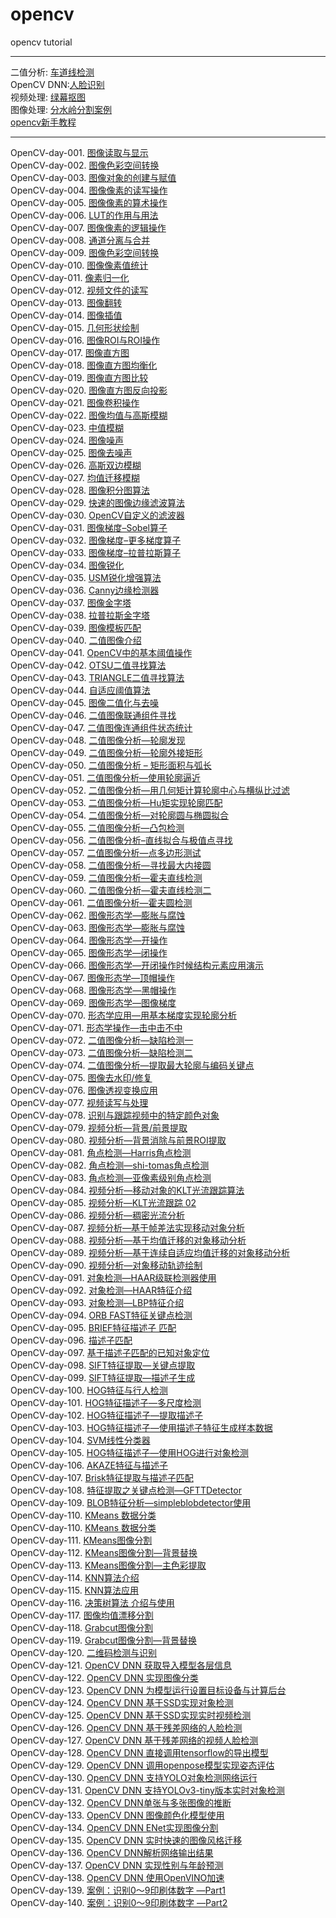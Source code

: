 # opencv
opencv tutorial

---

二值分析: [车道线检测](https://t.zsxq.com/nMFqNj6 )<br>
OpenCV DNN:[人脸识别](https://t.zsxq.com/uZB2BqZ )<br>
视频处理: [绿幕抠图](https://t.zsxq.com/zbMRZRv )<br>
图像处理: [分水岭分割案例](https://t.zsxq.com/rNVznAU )<br>
[opencv新手教程](https://github.com/gloomyfish1998/opencv_tutorial )<br>

---

OpenCV-day-001. [图像读取与显示](https://t.zsxq.com/auvvV3f )<br>
OpenCV-day-002. [图像色彩空间转换](https://t.zsxq.com/rrvNnI2 )<br>
OpenCV-day-003. [图像对象的创建与赋值](https://t.zsxq.com/YjM3BUV )<br>
OpenCV-day-004. [图像像素的读写操作](https://t.zsxq.com/Ybyb2bU )<br>
OpenCV-day-005. [图像像素的算术操作](https://t.zsxq.com/u3Jam6y )<br>
OpenCV-day-006. [LUT的作用与用法](https://t.zsxq.com/7yBEaIe )<br>
OpenCV-day-007. [图像像素的逻辑操作](https://t.zsxq.com/ZbYnmMJ )<br>
OpenCV-day-008. [通道分离与合并](https://t.zsxq.com/qZfQzf2 )<br>
OpenCV-day-009. [图像色彩空间转换](https://t.zsxq.com/M3zVbaQ )<br>
OpenCV-day-010. [图像像素值统计](https://t.zsxq.com/2vJYzRv )<br>
OpenCV-day-011. [像素归一化](https://t.zsxq.com/UZnUrfm )<br>
OpenCV-day-012. [视频文件的读写](https://t.zsxq.com/NBYzNJq )<br>
OpenCV-day-013. [图像翻转](https://t.zsxq.com/BQ7EmUj )<br>
OpenCV-day-014. [图像插值](https://t.zsxq.com/ZzfIEur )<br>
OpenCV-day-015. [几何形状绘制](https://t.zsxq.com/FQnMjam )<br>
OpenCV-day-016. [图像ROI与ROI操作](https://t.zsxq.com/zJuvVzJ )<br>
OpenCV-day-017. [图像直方图](https://t.zsxq.com/nqR3Rvn )<br>
OpenCV-day-018. [图像直方图均衡化](https://t.zsxq.com/nUr3BaI )<br>
OpenCV-day-019. [图像直方图比较](https://t.zsxq.com/Vz3nEYJ )<br>
OpenCV-day-020. [图像直方图反向投影](https://t.zsxq.com/v7MjEiu )<br>
OpenCV-day-021. [图像卷积操作](https://t.zsxq.com/IAyRvB2 )<br>
OpenCV-day-022. [图像均值与高斯模糊](https://t.zsxq.com/BURFM7Y )<br>
OpenCV-day-023. [中值模糊](https://t.zsxq.com/y3z33vN )<br>
OpenCV-day-024. [图像噪声](https://t.zsxq.com/6EQRjmq )<br>
OpenCV-day-025. [图像去噪声](https://t.zsxq.com/2FEqRzN )<br>
OpenCV-day-026. [高斯双边模糊](https://t.zsxq.com/iUVb2RZ )<br>
OpenCV-day-027. [均值迁移模糊](https://t.zsxq.com/Nf2RNrZ )<br>
OpenCV-day-028. [图像积分图算法](https://t.zsxq.com/AiEe2ZV )<br>
OpenCV-day-029. [快速的图像边缘滤波算法](https://t.zsxq.com/f2NfUnA )<br>
OpenCV-day-030. [OpenCV自定义的滤波器](https://t.zsxq.com/3J2BAYr )<br>
OpenCV-day-031. [图像梯度–Sobel算子](https://t.zsxq.com/YZZRjQ3 )<br>
OpenCV-day-032. [图像梯度–更多梯度算子](https://t.zsxq.com/amYRBQz )<br>
OpenCV-day-033. [图像梯度–拉普拉斯算子](https://t.zsxq.com/BYBEAQb )<br>
OpenCV-day-034. [图像锐化](https://t.zsxq.com/jiaM7eA )<br>
OpenCV-day-035. [USM锐化增强算法](https://t.zsxq.com/7UNvJyB )<br>
OpenCV-day-036. [Canny边缘检测器](https://t.zsxq.com/RRr7mMB )<br>
OpenCV-day-037. [图像金字塔](https://t.zsxq.com/N7iiMRf )<br>
OpenCV-day-038. [拉普拉斯金字塔](https://t.zsxq.com/fUrzZfq )<br>
OpenCV-day-039. [图像模板匹配](https://t.zsxq.com/2fEIMrJ )<br>
OpenCV-day-040. [二值图像介绍](https://t.zsxq.com/RR33VBe )<br>
OpenCV-day-041. [OpenCV中的基本阈值操作](https://t.zsxq.com/R3jiAey )<br>
OpenCV-day-042. [OTSU二值寻找算法](https://t.zsxq.com/Q3bMJIu )<br>
OpenCV-day-043. [TRIANGLE二值寻找算法](https://t.zsxq.com/u7QFAM7 )<br>
OpenCV-day-044. [自适应阈值算法](https://t.zsxq.com/i6IQfey )<br>
OpenCV-day-045. [图像二值化与去噪](https://t.zsxq.com/7UZRVrb )<br>
OpenCV-day-046. [二值图像联通组件寻找](https://t.zsxq.com/UVbEYrZ )<br>
OpenCV-day-047. [二值图像连通组件状态统计](https://t.zsxq.com/mam2jiI )<br>
OpenCV-day-048. [二值图像分析—轮廓发现](https://t.zsxq.com/ybEYVFU )<br>
OpenCV-day-049. [二值图像分析—轮廓外接矩形](https://t.zsxq.com/7UJyJqV )<br>
OpenCV-day-050. [二值图像分析 – 矩形面积与弧长](https://t.zsxq.com/2N7AujY )<br>
OpenCV-day-051. [二值图像分析—使用轮廓逼近](https://t.zsxq.com/3biQZ33 )<br>
OpenCV-day-052. [二值图像分析—用几何矩计算轮廓中心与横纵比过滤](https://t.zsxq.com/B2BAqji )<br>
OpenCV-day-053. [二值图像分析—Hu矩实现轮廓匹配](https://t.zsxq.com/UbIyrbA )<br>
OpenCV-day-054. [二值图像分析—对轮廓圆与椭圆拟合](https://t.zsxq.com/eujYbuN )<br>
OpenCV-day-055. [二值图像分析—凸包检测](https://t.zsxq.com/7aIyjQJ )<br>
OpenCV-day-056. [二值图像分析–直线拟合与极值点寻找](https://t.zsxq.com/AMvjMrB )<br>
OpenCV-day-057. [二值图像分析—点多边形测试](https://t.zsxq.com/J2jAee6 )<br>
OpenCV-day-058. [二值图像分析—寻找最大内接圆](https://t.zsxq.com/Vz3rzbE )<br>
OpenCV-day-059. [二值图像分析—霍夫直线检测](https://t.zsxq.com/6Yv3NFq )<br>
OpenCV-day-060. [二值图像分析—霍夫直线检测二](https://t.zsxq.com/ei6IMf6 )<br>
OpenCV-day-061. [二值图像分析—霍夫圆检测](https://t.zsxq.com/YRnyznE )<br>
OpenCV-day-062. [图像形态学—膨胀与腐蚀](https://t.zsxq.com/Jeyvjqn )<br>
OpenCV-day-063. [图像形态学—膨胀与腐蚀](https://t.zsxq.com/BMz3vfu )<br>
OpenCV-day-064. [图像形态学—开操作](https://t.zsxq.com/aeqZFUb )<br>
OpenCV-day-065. [图像形态学—闭操作](https://t.zsxq.com/3b6qJQZ )<br>
OpenCV-day-066. [图像形态学—开闭操作时候结构元素应用演示](https://t.zsxq.com/EQzFqB2 )<br>
OpenCV-day-067. [图像形态学—顶帽操作](https://t.zsxq.com/URj27ae )<br>
OpenCV-day-068. [图像形态学—黑帽操作](https://t.zsxq.com/6uZ376M )<br>
OpenCV-day-069. [图像形态学—图像梯度](https://t.zsxq.com/3rJQbmA )<br>
OpenCV-day-070. [形态学应用—用基本梯度实现轮廓分析](https://t.zsxq.com/Uvr3rBy )<br>
OpenCV-day-071. [形态学操作—击中击不中](https://t.zsxq.com/vniEQ33 )<br>
OpenCV-day-072. [二值图像分析—缺陷检测一](https://t.zsxq.com/yNN76YJ )<br>
OpenCV-day-073. [二值图像分析—缺陷检测二](https://t.zsxq.com/eIMbmY3 )<br>
OpenCV-day-074. [二值图像分析—提取最大轮廓与编码关键点](https://t.zsxq.com/yf6u33B )<br>
OpenCV-day-075. [图像去水印/修复]( https://t.zsxq.com/EIUBIaA )<br>
OpenCV-day-076. [图像透视变换应用](https://t.zsxq.com/QnyfmQR )<br>
OpenCV-day-077. [视频读写与处理](https://t.zsxq.com/YrfUJ2r )<br>
OpenCV-day-078. [识别与跟踪视频中的特定颜色对象](https://t.zsxq.com/AQ7UBie )<br>
OpenCV-day-079. [视频分析—背景/前景提取](https://t.zsxq.com/baQbIa6 )<br>
OpenCV-day-080. [视频分析—背景消除与前景ROI提取](https://t.zsxq.com/UfeAUNf )<br>
OpenCV-day-081. [角点检测—Harris角点检测](https://t.zsxq.com/Z3jiYJa )<br>
OpenCV-day-082. [角点检测—shi-tomas角点检测](https://t.zsxq.com/buVJAUV )<br>
OpenCV-day-083. [角点检测—亚像素级别角点检测](https://t.zsxq.com/bAmi2Ba )<br>
OpenCV-day-084. [视频分析—移动对象的KLT光流跟踪算法](https://t.zsxq.com/eeybEem )<br>
OpenCV-day-085. [视频分析—KLT光流跟踪 02](https://t.zsxq.com/EqrJ2bU )<br>
OpenCV-day-086. [视频分析—稠密光流分析](https://t.zsxq.com/nMjIQzn )<br>
OpenCV-day-087. [视频分析—基于帧差法实现移动对象分析](https://t.zsxq.com/rRZNRzV )<br>
OpenCV-day-088. [视频分析—基于均值迁移的对象移动分析](https://t.zsxq.com/bmM7ea6 )<br>
OpenCV-day-089. [视频分析—基于连续自适应均值迁移的对象移动分析](https://t.zsxq.com/IaEUnYF )<br>
OpenCV-day-090. [视频分析—对象移动轨迹绘制](https://t.zsxq.com/RjYRFQV )<br>
OpenCV-day-091. [对象检测—HAAR级联检测器使用](https://t.zsxq.com/RBMVvbA )<br>
OpenCV-day-092. [对象检测—HAAR特征介绍](https://t.zsxq.com/b2fAIuV )<br>
OpenCV-day-093. [对象检测—LBP特征介绍](https://t.zsxq.com/amIMnuz )<br>
OpenCV-day-094. [ORB FAST特征关键点检测](https://t.zsxq.com/aQByrZB )<br>
OpenCV-day-095. [BRIEF特征描述子 匹配](https://t.zsxq.com/nIEmQB6 )<br>
OpenCV-day-096. [描述子匹配](https://t.zsxq.com/vRFi6Ie )<br>
OpenCV-day-097. [基于描述子匹配的已知对象定位](https://t.zsxq.com/mq7aQfy )<br>
OpenCV-day-098. [SIFT特征提取—关键点提取](https://t.zsxq.com/VRrN7AM )<br>
OpenCV-day-099. [SIFT特征提取—描述子生成](https://t.zsxq.com/6MJYN7A )<br>
OpenCV-day-100. [HOG特征与行人检测](https://t.zsxq.com/jm6MJQV )<br>
OpenCV-day-101. [HOG特征描述子—多尺度检测](https://t.zsxq.com/UNZvZ7i )<br>
OpenCV-day-102. [HOG特征描述子—提取描述子](https://t.zsxq.com/6qzvJAU )<br>
OpenCV-day-103. [HOG特征描述子—使用描述子特征生成样本数据](https://t.zsxq.com/JAAqBYv )<br>
OpenCV-day-104. [SVM线性分类器](https://t.zsxq.com/AyZNZN7 )<br>
OpenCV-day-105. [HOG特征描述子—使用HOG进行对象检测](https://t.zsxq.com/NJyZvB2 )<br>
OpenCV-day-106. [AKAZE特征与描述子](https://t.zsxq.com/ZVznUV3 )<br>
OpenCV-day-107. [Brisk特征提取与描述子匹配](https://t.zsxq.com/EAyNBIy )<br>
OpenCV-day-108. [特征提取之关键点检测—GFTTDetector](https://t.zsxq.com/UBQBIQj )<br>
OpenCV-day-109. [BLOB特征分析—simpleblobdetector使用](https://t.zsxq.com/VFM3vZ3 )<br>
OpenCV-day-110. [KMeans 数据分类](https://t.zsxq.com/vnU7eIA )<br>
OpenCV-day-110. [KMeans 数据分类](https://t.zsxq.com/vnU7eIA )<br>
OpenCV-day-111. [KMeans图像分割](https://t.zsxq.com/YjMrN7m )<br>
OpenCV-day-112. [KMeans图像分割—背景替换](https://t.zsxq.com/UF23v7y )<br>
OpenCV-day-113. [KMeans图像分割—主色彩提取](https://t.zsxq.com/Fi6aA2B )<br>
OpenCV-day-114. [KNN算法介绍](https://t.zsxq.com/3R3jAI6 )<br>
OpenCV-day-115. [KNN算法应用](https://t.zsxq.com/6uJyfQb )<br>
OpenCV-day-116. [决策树算法 介绍与使用](https://t.zsxq.com/FqnQrz7 )<br>
OpenCV-day-117. [图像均值漂移分割](https://t.zsxq.com/IyjuRFa )<br>
OpenCV-day-118. [Grabcut图像分割](https://t.zsxq.com/Yj2jY3B )<br>
OpenCV-day-119. [Grabcut图像分割—背景替换](https://t.zsxq.com/IiuRbUN )<br>
OpenCV-day-120. [二维码检测与识别](https://t.zsxq.com/nqZR3JM )<br>
OpenCV-day-121. [OpenCV DNN 获取导入模型各层信息](https://t.zsxq.com/UrVjUZJ )<br>
OpenCV-day-122. [OpenCV DNN 实现图像分类](https://t.zsxq.com/VvV7EAu )<br>
OpenCV-day-123. [OpenCV DNN 为模型运行设置目标设备与计算后台](https://t.zsxq.com/Fqjm6Eq )<br>
OpenCV-day-124. [OpenCV DNN 基于SSD实现对象检测](https://t.zsxq.com/bEaIQFQ )<br>
OpenCV-day-125. [OpenCV DNN 基于SSD实现实时视频检测](https://t.zsxq.com/IAMNVRv )<br>
OpenCV-day-126. [OpenCV DNN 基于残差网络的人脸检测](https://t.zsxq.com/RjmEamM )<br>
OpenCV-day-127. [OpenCV DNN 基于残差网络的视频人脸检测](https://t.zsxq.com/EMz3bqz )<br>
OpenCV-day-128. [OpenCV DNN 直接调用tensorflow的导出模型](https://t.zsxq.com/aEUVVFI )<br>
OpenCV-day-129. [OpenCV DNN 调用openpose模型实现姿态评估](https://t.zsxq.com/y7mufau )<br>
OpenCV-day-130. [OpenCV DNN 支持YOLO对象检测网络运行](https://t.zsxq.com/QNVbaY3 )<br>
OpenCV-day-131. [OpenCV DNN 支持YOLOv3-tiny版本实时对象检测](https://t.zsxq.com/fAAy3Jy )<br>
OpenCV-day-132. [OpenCV DNN单张与多张图像的推断](https://t.zsxq.com/VBa2VFm )<br>
OpenCV-day-133. [OpenCV DNN 图像颜色化模型使用](https://t.zsxq.com/NBiaqja )<br>
OpenCV-day-134. [OpenCV DNN ENet实现图像分割](https://t.zsxq.com/VrrfiIu )<br>
OpenCV-day-135. [OpenCV DNN 实时快速的图像风格迁移](https://t.zsxq.com/aIUJAAa )<br>
OpenCV-day-136. [OpenCV DNN解析网络输出结果](https://t.zsxq.com/i62ZFeI )<br>
OpenCV-day-137. [OpenCV DNN 实现性别与年龄预测](https://t.zsxq.com/uVNVv3B )<br>
OpenCV-day-138. [OpenCV DNN 使用OpenVINO加速](https://t.zsxq.com/qFyFI2F )<br>
OpenCV-day-139. [案例：识别0～9印刷体数字 —Part1](https://t.zsxq.com/QfYJQvn )<br>
OpenCV-day-140. [案例：识别0～9印刷体数字 —Part2](https://t.zsxq.com/bM37mqz )<br>